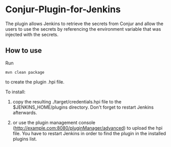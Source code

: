 # Conjur-Plugin-for-Jenkins

The plugin allows Jenkins to retrieve the secrets from Conjur and allow the users to use the secrets by referencing the environment variable that was injected with the secrets.

## How to use

Run

	mvn clean package

to create the plugin .hpi file.

To install:

1. copy the resulting ./target/credentials.hpi file to the $JENKINS_HOME/plugins directory. Don't forget to restart Jenkins afterwards.

2. or use the plugin management console (http://example.com:8080/pluginManager/advanced) to upload the hpi file. You have to restart Jenkins in order to find the plugin in the installed plugins list.


